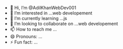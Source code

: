 - 👋 Hi, I’m @AdilKhanWebDev001
- 👀 I’m interested in ...web developement
- 🌱 I’m currently learning ...js
- 💞️ I’m looking to collaborate on ...web developement
- 📫 How to reach me ...
- 😄 Pronouns: ...
- ⚡ Fun fact: ...

<!---
AdilKhanWebDev001/AdilKhanWebDev001 is a ✨ special ✨ repository because its `README.md` (this file) appears on your GitHub profile.
You can click the Preview link to take a look at your changes.
--->
